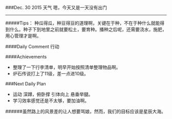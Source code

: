 ###Dec. 30 2015 天气 嗯，今天又是一天没有出门
***
#####Tips：
种瓜得瓜，种豆得豆的道理啊，关键在于种，不在于种什么就能得到什么。种子下到地里之前就要松土，要育种。播种之后呢，还需要浇水，施肥，用心管理才是啊。

####Daily Comment
行动

####Achievements
+ 整理了一下行李清单，明早开始按照清单整理物品啊。
+ 炉石传说打上了11级，差一点进10级。

###Next Daily Plan
+ 运动 深蹲，俯卧撑 引体向上 悬垂举腿。
+ 学习效率感觉还是不太够，要加油啊。

######虽然路上的风景差的让人想要骂娘，然而，我们的目标应该是星辰大海。


